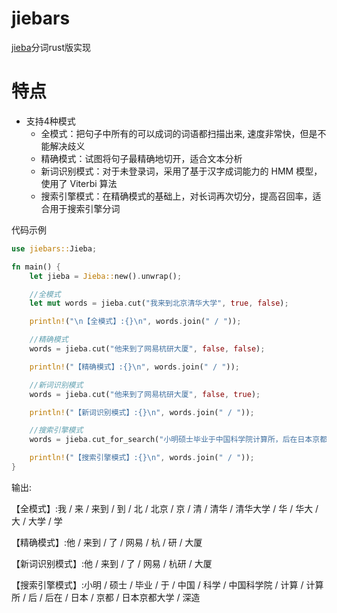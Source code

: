 # jiebars

[jieba](https://github.com/fxsjy/jieba)分词rust版实现

特点
========
* 支持4种模式
    * 全模式：把句子中所有的可以成词的词语都扫描出来, 速度非常快，但是不能解决歧义
    * 精确模式：试图将句子最精确地切开，适合文本分析
    * 新词识别模式：对于未登录词，采用了基于汉字成词能力的 HMM 模型，使用了 Viterbi 算法
    * 搜索引擎模式：在精确模式的基础上，对长词再次切分，提高召回率，适合用于搜索引擎分词

代码示例
```rust
use jiebars::Jieba;

fn main() {
    let jieba = Jieba::new().unwrap();

    //全模式
    let mut words = jieba.cut("我来到北京清华大学", true, false);

    println!("\n【全模式】:{}\n", words.join(" / "));

    //精确模式
    words = jieba.cut("他来到了网易杭研大厦", false, false);

    println!("【精确模式】:{}\n", words.join(" / "));

    //新词识别模式
    words = jieba.cut("他来到了网易杭研大厦", false, true);

    println!("【新词识别模式】:{}\n", words.join(" / "));

    //搜索引擎模式
    words = jieba.cut_for_search("小明硕士毕业于中国科学院计算所，后在日本京都大学深造");

    println!("【搜索引擎模式】:{}\n", words.join(" / "));
}
```

输出:

【全模式】:我 / 来 / 来到 / 到 / 北 / 北京 / 京 / 清 / 清华 / 清华大学 / 华 / 华大 / 大 / 大学 / 学

【精确模式】:他 / 来到 / 了 / 网易 / 杭 / 研 / 大厦

【新词识别模式】:他 / 来到 / 了 / 网易 / 杭研 / 大厦

【搜索引擎模式】:小明 / 硕士 / 毕业 / 于 / 中国 / 科学 / 中国科学院 / 计算 / 计算所 / 后 / 后在 / 日本 / 京都 / 日本京都大学 / 深造